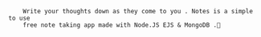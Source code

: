         Write your thoughts down as they come to you . Notes is a simple to use
        free note taking app made with Node.JS EJS & MongoDB .📝
